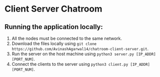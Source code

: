 # Client Server Chatroom

## Running the application locally:
1. All the nodes must be connected to the same network.
2. Download the files locally using `git clone https://github.com/AvinashAgarwal14/chatroom-client-server.git`.
3. Run the server on the host machine using `python3 server.py [IP_ADDR] [PORT_NUM]`.
4. Connect the clients to the server using `python3 client.py [IP_ADDR] [PORT_NUM]`.
